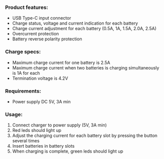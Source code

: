 ### Product features:
* USB Type-C input connector
* Charge status, voltage and current indication for each battery
* Charge current adjustment for each battery (0.5A, 1A, 1.5A, 2.0A, 2.5A)
* Overcurrent protection
* Battery reverse polarity protection

### Charge specs:
* Maximum charge current for one battery is 2.5A
* Maximum charge current when two batteries is charging simultaneously is 1A for each
* Termination voltage is 4.2V

### Requirements:
* Power supply DC 5V, 3A min

### Usage:
1. Connect charger to power supply (5V, 3A min)
2. Red leds should light up 
3. Adjust the charging current for each battery slot by pressing the button several times
4. Insert batteries in battery slots
5. When charging is complete, green leds should light up

